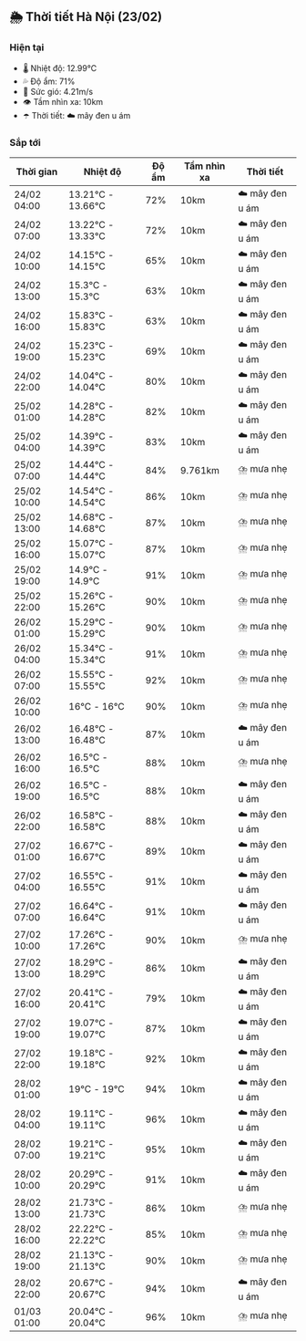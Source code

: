 ## 🌦️ Thời tiết Hà Nội (23/02)

### Hiện tại

- 🌡️ Nhiệt độ: 12.99℃
- 💦 Độ ẩm: 71%
- 💨 Sức gió: 4.21m/s
- 👁️ Tầm nhìn xa: 10km
- ☂️ Thời tiết: ☁️ mây đen u ám

### Sắp tới

| Thời gian | Nhiệt độ | Độ ẩm | Tầm nhìn xa | Thời tiết |
| --- | --- | --- | --- | --- |
| 24/02 04:00 | 13.21℃ - 13.66℃ | 72% | 10km | ☁️ mây đen u ám |
| 24/02 07:00 | 13.22℃ - 13.33℃ | 72% | 10km | ☁️ mây đen u ám |
| 24/02 10:00 | 14.15℃ - 14.15℃ | 65% | 10km | ☁️ mây đen u ám |
| 24/02 13:00 | 15.3℃ - 15.3℃ | 63% | 10km | ☁️ mây đen u ám |
| 24/02 16:00 | 15.83℃ - 15.83℃ | 63% | 10km | ☁️ mây đen u ám |
| 24/02 19:00 | 15.23℃ - 15.23℃ | 69% | 10km | ☁️ mây đen u ám |
| 24/02 22:00 | 14.04℃ - 14.04℃ | 80% | 10km | ☁️ mây đen u ám |
| 25/02 01:00 | 14.28℃ - 14.28℃ | 82% | 10km | ☁️ mây đen u ám |
| 25/02 04:00 | 14.39℃ - 14.39℃ | 83% | 10km | ☁️ mây đen u ám |
| 25/02 07:00 | 14.44℃ - 14.44℃ | 84% | 9.761km | ⛈️ mưa nhẹ |
| 25/02 10:00 | 14.54℃ - 14.54℃ | 86% | 10km | ⛈️ mưa nhẹ |
| 25/02 13:00 | 14.68℃ - 14.68℃ | 87% | 10km | ⛈️ mưa nhẹ |
| 25/02 16:00 | 15.07℃ - 15.07℃ | 87% | 10km | ⛈️ mưa nhẹ |
| 25/02 19:00 | 14.9℃ - 14.9℃ | 91% | 10km | ⛈️ mưa nhẹ |
| 25/02 22:00 | 15.26℃ - 15.26℃ | 90% | 10km | ⛈️ mưa nhẹ |
| 26/02 01:00 | 15.29℃ - 15.29℃ | 90% | 10km | ⛈️ mưa nhẹ |
| 26/02 04:00 | 15.34℃ - 15.34℃ | 91% | 10km | ⛈️ mưa nhẹ |
| 26/02 07:00 | 15.55℃ - 15.55℃ | 92% | 10km | ⛈️ mưa nhẹ |
| 26/02 10:00 | 16℃ - 16℃ | 90% | 10km | ⛈️ mưa nhẹ |
| 26/02 13:00 | 16.48℃ - 16.48℃ | 87% | 10km | ☁️ mây đen u ám |
| 26/02 16:00 | 16.5℃ - 16.5℃ | 88% | 10km | ⛈️ mưa nhẹ |
| 26/02 19:00 | 16.5℃ - 16.5℃ | 88% | 10km | ☁️ mây đen u ám |
| 26/02 22:00 | 16.58℃ - 16.58℃ | 88% | 10km | ☁️ mây đen u ám |
| 27/02 01:00 | 16.67℃ - 16.67℃ | 89% | 10km | ☁️ mây đen u ám |
| 27/02 04:00 | 16.55℃ - 16.55℃ | 91% | 10km | ☁️ mây đen u ám |
| 27/02 07:00 | 16.64℃ - 16.64℃ | 91% | 10km | ☁️ mây đen u ám |
| 27/02 10:00 | 17.26℃ - 17.26℃ | 90% | 10km | ⛈️ mưa nhẹ |
| 27/02 13:00 | 18.29℃ - 18.29℃ | 86% | 10km | ☁️ mây đen u ám |
| 27/02 16:00 | 20.41℃ - 20.41℃ | 79% | 10km | ☁️ mây đen u ám |
| 27/02 19:00 | 19.07℃ - 19.07℃ | 87% | 10km | ☁️ mây đen u ám |
| 27/02 22:00 | 19.18℃ - 19.18℃ | 92% | 10km | ☁️ mây đen u ám |
| 28/02 01:00 | 19℃ - 19℃ | 94% | 10km | ☁️ mây đen u ám |
| 28/02 04:00 | 19.11℃ - 19.11℃ | 96% | 10km | ☁️ mây đen u ám |
| 28/02 07:00 | 19.21℃ - 19.21℃ | 95% | 10km | ☁️ mây đen u ám |
| 28/02 10:00 | 20.29℃ - 20.29℃ | 91% | 10km | ☁️ mây đen u ám |
| 28/02 13:00 | 21.73℃ - 21.73℃ | 86% | 10km | ⛈️ mưa nhẹ |
| 28/02 16:00 | 22.22℃ - 22.22℃ | 85% | 10km | ⛈️ mưa nhẹ |
| 28/02 19:00 | 21.13℃ - 21.13℃ | 90% | 10km | ⛈️ mưa nhẹ |
| 28/02 22:00 | 20.67℃ - 20.67℃ | 94% | 10km | ☁️ mây đen u ám |
| 01/03 01:00 | 20.04℃ - 20.04℃ | 96% | 10km | ⛈️ mưa nhẹ |
